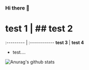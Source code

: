 ### Hi there 👋

# test 1   |  ## test 2
:--------- | :------------
**test 3** | **test 4**

- test....

![Anurag's github stats](https://github-readme-stats.vercel.app/api?username=anuraghazra)

<!--
**dmlim-cb/dmlim-cb** is a ✨ _special_ ✨ repository because its `README.md` (this file) appears on your GitHub profile.

Here are some ideas to get you started:

- 🔭 I’m currently working on ...
- 🌱 I’m currently learning ...
- 👯 I’m looking to collaborate on Github Readme Stats
- 🤔 I’m looking for help with ...
- 💬 Ask me about ...
- 📫 How to reach me: ...
- 😄 Pronouns: ...
- ⚡ Fun fact: ...
-->
